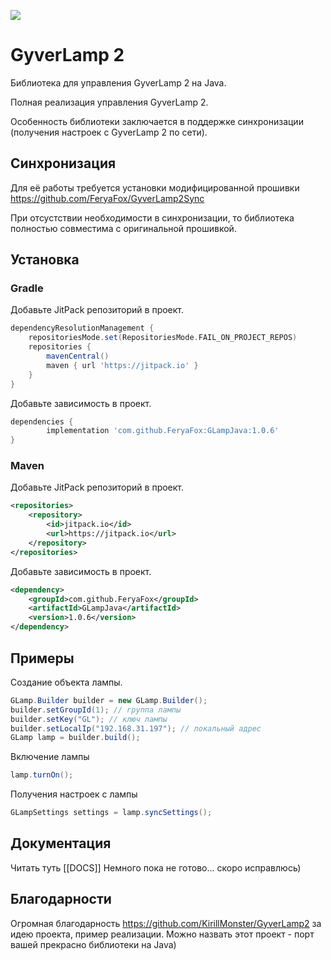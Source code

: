 [![](https://jitpack.io/v/FeryaFox/GLampJava.svg)](https://jitpack.io/#FeryaFox/GLampJava)

# GyverLamp 2 
Библиотека для управления GyverLamp 2 на Java. 

Полная реализация управления GyverLamp 2.

Особенность библиотеки заключается в поддержке синхронизации (получения настроек с GyverLamp 2 по сети).

## Синхронизация

Для её работы требуется установки модифицированной прошивки https://github.com/FeryaFox/GyverLamp2Sync

При отсустствии необходимости в синхронизации, то библиотека полностью совместима с оригинальной прошивкой. 

## Установка 

### Gradle

Добавьте JitPack репозиторий в проект.

```gradle
dependencyResolutionManagement {
    repositoriesMode.set(RepositoriesMode.FAIL_ON_PROJECT_REPOS)
    repositories {
        mavenCentral()
        maven { url 'https://jitpack.io' }
    }
}
```

Добавьте зависимость в проект.

```gradle
dependencies {
        implementation 'com.github.FeryaFox:GLampJava:1.0.6'
}
```

### Maven

Добавьте JitPack репозиторий в проект.

```xml
<repositories>
    <repository>
        <id>jitpack.io</id>
        <url>https://jitpack.io</url>
    </repository>
</repositories>
```

Добавьте зависимость в проект.

```xml
<dependency>
    <groupId>com.github.FeryaFox</groupId>
    <artifactId>GLampJava</artifactId>
    <version>1.0.6</version>
</dependency>
```

## Примеры

Создание объекта лампы.

```java
GLamp.Builder builder = new GLamp.Builder();
builder.setGroupId(1); // группа лампы
builder.setKey("GL"); // ключ лампы
builder.setLocalIp("192.168.31.197"); // локальный адрес
GLamp lamp = builder.build();
```

Включение лампы

```java
lamp.turnOn();
```

Получения настроек с лампы

```java
GLampSettings settings = lamp.syncSettings();
```

## Документация

Читать туть [[DOCS]]
Немного пока не готово... скоро исправлюсь)

## Благодарности

Огромная благодарность https://github.com/KirillMonster/GyverLamp2 за идею проекта, пример реализации. Можно назвать этот проект - порт вашей прекрасно библиотеки на Java)
